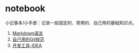 # notebook
小记事本/小手册：记录一些固定的、常用的、自己用的基础知识点。

1. [Markdown语法](/Markdown语法.txt)
2. [自己用的Git规范](/自己用的Git规范.md)
3. [开发工具-IDEA](/开发工具-IDEA.md)
